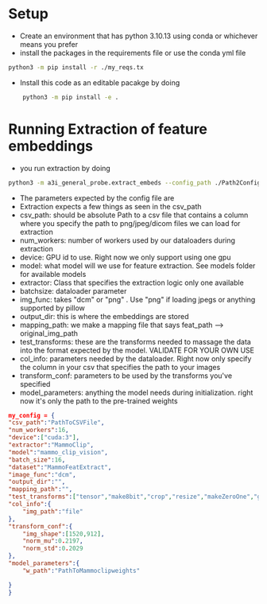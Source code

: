 
# Setup 
- Create an environment  that has python 3.10.13  using conda or whichever means you prefer  
- install the packages in the requirements file or use the conda yml file 
```bash 
python3 -m pip install -r ./my_reqs.tx
```
- Install this code as an editable pacakge by doing 
```bash 
    python3 -m pip install -e .
``` 

# Running Extraction of feature embeddings  
- you run extraction by doing 
```bash 
python3 -m a3i_general_probe.extract_embeds --config_path ./Path2Config.json
```
- The parameters expected by the config file are
- Extraction expects a few things  as seen in the csv_path
- csv_path: should be absolute Path to a csv file that contains a column where you specify the path to png/jpeg/dicom files we can load for extraction 
- num_workers: number of workers used by our dataloaders during extraction 
- device: GPU id to use. Right now we only support using one gpu 
- model: what model will we use for feature extraction. See models folder for available models
- extractor:  Class that specifies the extraction logic only one available 
- batchsize: dataloader parameter 
- img_func: takes "dcm" or "png" . Use "png" if loading jpegs or anything supported by pillow 
- output_dir: this is where the embeddings are stored 
- mapping_path: we make a mapping file that says  feat_path --> original_img_path 
- test_transforms: these are the transforms needed to massage the data into the format expected by the model. VALIDATE FOR YOUR OWN USE 
- col_info: parameters needed by the dataloader. Right now only  specify the column  in your csv that specifies the path to your images 
- transform_conf: parameters to be used by the transforms you've specified 
- model_parameters: anything the model needs during initialization. right now it's only the path to the pre-trained weights 
```json 
my_config = {
"csv_path":"PathToCSVFile",
"num_workers":16,
"device":["cuda:3"],
"extractor":"MammoClip",
"model":"mammo_clip_vision",
"batch_size":16,
"dataset":"MammoFeatExtract",
"image_func":"dcm",
"output_dir":"",
"mapping_path":"",
"test_transforms":["tensor","make8bit","crop","resize","makeZeroOne","grey2rgb","norm"],
"col_info":{
	"img_path":"file"
},
"transform_conf":{
	"img_shape":[1520,912],
	"norm_mu":0.2197,
	"norm_std":0.2029
},
"model_parameters":{
	"w_path":"PathToMammoclipweights"

}
}
``` 





